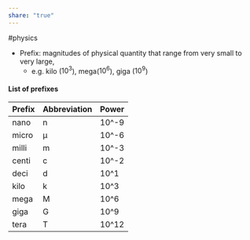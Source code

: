 ```yaml
---  
share: "true"  
---  
```

#physics  
  
- Prefix: magnitudes of physical quantity that range from very small to very large,   
	- e.g. kilo ($10^3$), mega($10^6$), giga ($10^9$)   
  
#### List of prefixes  
  
|**Prefix**|**Abbreviation**|**Power**|  
|---|---|---|  
|nano|n|10^-9|  
|micro|μ|10^-6|  
|milli|m|10^-3|  
|centi|c|10^-2|  
|deci|d|10^1|  
|kilo|k|10^3|  
|mega|M|10^6|  
|giga|G|10^9|  
|tera|T|10^12|  
  
  
